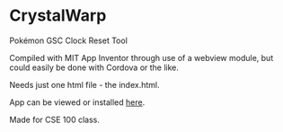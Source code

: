 # CrystalWarp

Pokémon GSC Clock Reset Tool

Compiled with MIT App Inventor through use of a webview module, but could easily be done with Cordova or the like. 

Needs just one html file - the index.html. 

App can be viewed or installed [here](https://play.google.com/store/apps/details?id=appinventor.ai_pgattic.gscrtcreset).

Made for CSE 100 class. 
